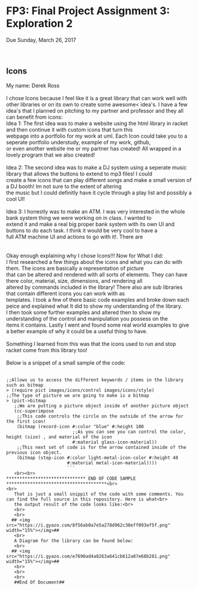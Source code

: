 # FP3: Final Project Assignment 3: Exploration 2<br>
Due Sunday, March 26, 2017<br>
<br>
<br>
## Icons<br>
My name: Derek Ross<br>
<br>
I chose Icons because I feel like it is a great library that can work well with other libraries or on its own to create some awesome< idea's. I have a few idea's that I planned on pitching to my partner and professor and they all can benefit from icons:
<br>
Idea 1: The first idea was to make a website using the html library in racket and then continue it with custom icons that turn this<br> webpage into a portfolio for my work at uml. Each Icon could take you to a seperate portfolio understudy, example of my work, github,<br>
or even another website me or my partner has created! All wrapped in a lovely program that we also created!<br>
<br>
Idea 2: The second idea was to make a DJ system using a seperate music library that allows the buttons to extend to mp3 files! I could<br> create a few icons that can play different songs and make a small version of a DJ booth! Im not sure to the extent of altering<br> the music but I could definitly have it cycle through a play list and possibly a cool UI!<br>
<br>
Idea 3: I honestly was to make an ATM. I was very interested in the whole bank system thing we were working on in class. I wanted to<br> extend it and make a real big proper bank system with its own UI and buttons to do each task. I think it would be very cool to have a<br> full ATM machine UI and actions to go with it!. There are <br>
<br>
<br>
Okay enough explaining why I chose Icons!!! Now for What I did:<br>
I first researched a few things about the icons and what you can do with them. The icons are basically a representation of picture<br>
that can be altered and rendered with all sorts of elements. They can have there color, material, size, dimensions, and rendering all<br> altered by commands included in the library! There also are sub libraries that contain different icons you can work with as<br> templates.
I took a few of there basic code examples and broke down each peice and explained what It did to show my understanding of the library.<br> I then took some further examples and altered then to show my understanding of the control and manipulation you possess on the<br> items it contains. Lastly I went and found some real world examples to give a better example of why it could be a useful thing to have. <br>
<br>
Something I learned from this was that the icons used to run and stop racket come from this library too!<br>
<br>
Below is a snippet of a small sample of the code:<br>
<br>
```
;;Allows us to access the different keywords / items in the library such as bitmap
> (require pict images/icons/control images/icons/style)
;;The type of picture we are going to make is a bitmap
> (pict->bitmap
   ;;We are putting a picture object inside of another picture object
   (cc-superimpose
    ;;This code controls the circle on the outside of the arrow for the first icon!
    (bitmap (record-icon #:color "blue" #:height 100
                         ;;As you can see you can control the color, height (size) , and material of the icon
                         #:material glass-icon-material))
    ;;This next set of code is for the arrow contained inside of the previous icon object.
    (bitmap (step-icon #:color light-metal-icon-color #:height 48
                       #:material metal-icon-material))))
                       ```
   <br><br>                    
****************************** END OF CODE SAMPLE **************************************<br>
<br>
   That is just a small snippit of the code with some comments. You can find the full source in this repository. Here is what<br>
   the output result of the code looks like:<br>
   <br>
   <br>
  ## <img src="https://i.gyazo.com/8f56ab0a7e5a278d962c30eff093ef5f.png" width="15%"></img>##
   <br>
   A Diagram for the library can be found below:
   <br>
  ## <img src="https://i.gyazo.com/e7690ad4a8263a641cb612a87e68b281.png" width="15%"></img>##
   <br>
   <br>
   <br>
   ##End Of Document##

